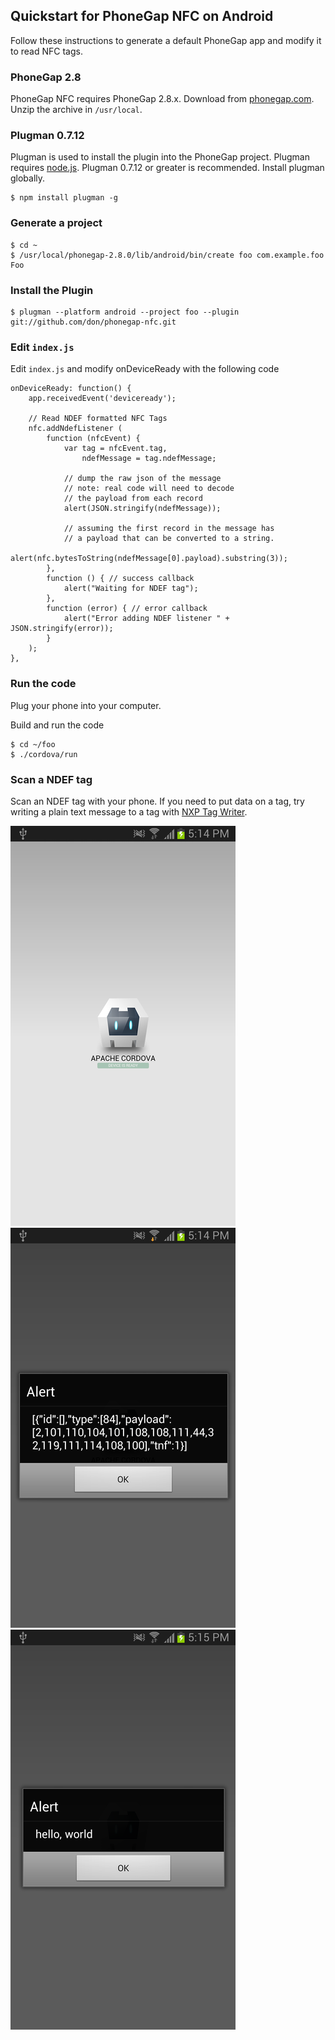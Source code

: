 ## Quickstart for PhoneGap NFC on Android

Follow these instructions to generate a default PhoneGap app and modify it to read NFC tags.

### PhoneGap 2.8
    
PhoneGap NFC requires PhoneGap 2.8.x.  Download from [phonegap.com](http://phonegap.com/download). Unzip the archive in `/usr/local`.

### Plugman 0.7.12

Plugman is used to install the plugin into the PhoneGap project. Plugman requires [node.js](http://nodejs.org). Plugman 0.7.12 or greater is recommended. Install plugman globally.

    $ npm install plugman -g
        
### Generate a project

    $ cd ~
    $ /usr/local/phonegap-2.8.0/lib/android/bin/create foo com.example.foo Foo

### Install the Plugin

    $ plugman --platform android --project foo --plugin git://github.com/don/phonegap-nfc.git
            
### Edit `index.js`

Edit `index.js` and modify onDeviceReady with the following code

    onDeviceReady: function() {
        app.receivedEvent('deviceready');
        
        // Read NDEF formatted NFC Tags
        nfc.addNdefListener (
            function (nfcEvent) {
                var tag = nfcEvent.tag,
                    ndefMessage = tag.ndefMessage;
            
                // dump the raw json of the message
                // note: real code will need to decode
                // the payload from each record
                alert(JSON.stringify(ndefMessage));

                // assuming the first record in the message has 
                // a payload that can be converted to a string.
                alert(nfc.bytesToString(ndefMessage[0].payload).substring(3));
            }, 
            function () { // success callback
                alert("Waiting for NDEF tag");
            },
            function (error) { // error callback
                alert("Error adding NDEF listener " + JSON.stringify(error));
            }
        );
    },
        
### Run the code

Plug your phone into your computer.
    
Build and run the code

    $ cd ~/foo
    $ ./cordova/run
    
### Scan a NDEF tag

Scan an NDEF tag with your phone. If you need to put data on a tag, try writing a plain text message to a tag with [NXP Tag Writer](https://play.google.com/store/apps/details?id=com.nxp.nfc.tagwriter).
    
![Basic App](read_tag_1_basic_app.png "Basic App")
![Dump Tag As JSON](read_tag_2_dump_tag.png "Dump Tag As JSON")
![Payload As String](read_tag_3_payload_as_string.png "Payload As String")
     
    
    
